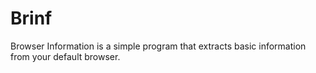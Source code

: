 # Brinf
Browser Information is a simple program that extracts basic information from your default browser.
